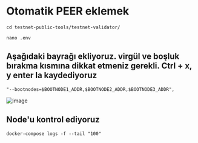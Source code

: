 
# Otomatik PEER eklemek
```
cd testnet-public-tools/testnet-validator/
```
```
nano .env
```
## Aşağıdaki bayrağı ekliyoruz. virgül ve boşluk bırakma kısmına dikkat etmeniz gerekli. Ctrl + x, y enter la kaydediyoruz 
```
"--bootnodes=$BOOTNODE1_ADDR,$BOOTNODE2_ADDR,$BOOTNODE3_ADDR",
 ```
 ![image](https://user-images.githubusercontent.com/99053148/207040355-afe41459-49dc-4b8a-8695-ec8b5811a022.png)

## Node'u kontrol ediyoruz

```
docker-compose logs -f --tail "100" 
```
